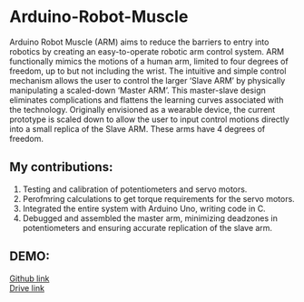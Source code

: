 # Arduino-Robot-Muscle
Arduino Robot Muscle (ARM) aims to reduce the barriers to entry into robotics by creating an easy-to-operate robotic arm control system. ARM functionally mimics the motions of a human arm, limited to four degrees of freedom, up to but not including the wrist. The  intuitive and simple control mechanism allows the user to control the larger ‘Slave ARM’ by physically manipulating a scaled-down ‘Master ARM’. This master-slave design eliminates complications and flattens the learning curves associated with the technology. Originally envisioned as a wearable device, the current prototype is scaled down to allow the user to input control motions directly into a small replica of the Slave ARM. These arms have 4 degrees of freedom. <br>

## My contributions:
1. Testing and calibration of potentiometers and servo motors.
2. Perofmring calculations to get torque requirements for the servo motors.
3. Integrated the entire system with Arduino Uno, writing code in C.
4. Debugged and assembled the master arm, minimizing deadzones in potentiometers and ensuring accurate replication of the slave arm.

## DEMO:
[Github link](/demo.mp4) <br>
[Drive link](https://drive.google.com/file/d/1go8qnV8zQqpMuG9rQITsroQbAiZ7AGhw/view?usp=sharing)



